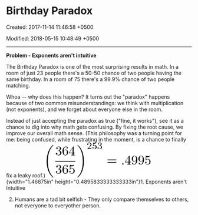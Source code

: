 # Birthday Paradox

Created: 2017-11-14 11:46:58 +0500

Modified: 2018-05-15 10:48:49 +0500

---

**Problem - Exponents aren't intuitive**

The Birthday Paradox is one of the most surprising results in math. In a room of just 23 people there's a 50-50 chance of two people having the same birthday. In a room of 75 there's a 99.9% chance of two people matching.

Whoa -- why does this happen? It turns out the "paradox" happens because of two common misunderstandings: we think with multiplication (not exponents), and we forget about everyone else in the room.

Instead of just accepting the paradox as true ("fine, it works"), see it as a chance to dig into why math gets confusing. By fixing the root cause, we improve our overall math sense. (This philosophy was a turning point for me: being confused, while frustrating in the moment, is a chance to finally fix a leaky roof.)
![displaystyle{left(frac{364}{365}right)^{253} = .4995}](media/Birthday-Paradox-image1.png){width="1.46875in" height="0.4895833333333333in"}1.  Exponents aren't Intuitive

2.  Humans are a tad bit selfish - They only compare themselves to others, not everyone to everyother person.

